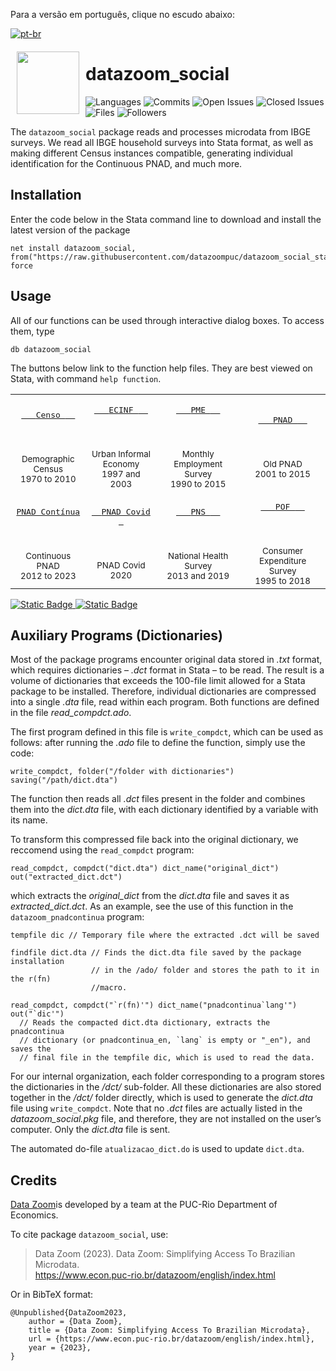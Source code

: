 
Para a versão em português, clique no escudo abaixo:
<!-- badges: start -->
[![pt-br](https://img.shields.io/badge/lang-pt--br-blue.svg)](https://github.com/datazoompuc/datazoom_social_Stata/blob/English-READ.ME/README.md)

<a href="https://github.com/datazoompuc/datazoom_social_Stata"><img src="https://raw.githubusercontent.com/datazoompuc/datazoom_social_stata/master/logo.jpg" align="left" width="100" hspace="10" vspace="6"></a>

<!-- README.md is generated from README.Rmd. Please edit that file -->

# datazoom_social

<!-- badges: start -->

![Languages](https://img.shields.io/github/languages/count/datazoompuc/datazoom_social_Stata?style=flat)
![Commits](https://img.shields.io/github/commit-activity/y/datazoompuc/datazoom_social_Stata?style=flat)
![Open
Issues](https://img.shields.io/github/issues-raw/datazoompuc/datazoom_social_Stata?style=flat)
![Closed
Issues](https://img.shields.io/github/issues-closed-raw/datazoompuc/datazoom_social_Stata?style=flat)
![Files](https://img.shields.io/github/directory-file-count/datazoompuc/datazoom_social_Stata?style=flat)
![Followers](https://img.shields.io/github/followers/datazoompuc?style=flat)
<!-- badges: end -->

The `datazoom_social` package reads and processes microdata from IBGE
surveys. We read all IBGE household surveys into Stata format, as well
as making different Census instances compatible, generating individual
identification for the Continuous PNAD, and much more.

## Installation <a name="instalacao"></a>

Enter the code below in the Stata command line to download and install
the latest version of the package

    net install datazoom_social, from("https://raw.githubusercontent.com/datazoompuc/datazoom_social_stata/master/") force

## Usage

All of our functions can be used through interactive dialog boxes. To
access them, type

    db datazoom_social

The buttons below link to the function help files. They are best viewed
on Stata, with command `help function`.

|                                                                                                                                                                                                                         |                                                                                                                                                                                                     |                                                                                                                                                                                                 |                                                                                                                                                                                                   |
|:-----------------------------------------------------------------------------------------------------------------------------------------------------------------------------------------------------------------------:|:---------------------------------------------------------------------------------------------------------------------------------------------------------------------------------------------------:|:-----------------------------------------------------------------------------------------------------------------------------------------------------------------------------------------------:|:-------------------------------------------------------------------------------------------------------------------------------------------------------------------------------------------------:|
|             <a href = "Censo/datazoom_censo_en.sthlp"> <kbd> <br>    <font size = 3> Censo </font>    <br><br> </kbd> </a> <br> <br> <small> Demographic Census </small> <br> <small> 1970 to 2010 </small>             | <a href = "ECINF/datazoom_ecinf_en.sthlp"> <kbd> <br>    <font size = 3> ECINF </font>    <br><br> </kbd> </a> <br><br> <small> Urban Informal Economy </small> <br> <small> 1997 and 2003 </small> | <a href = "PME/datazoom_pme_en.sthlp"> <kbd> <br>    <font size = 3> PME </font>    <br><br> </kbd> </a> <br><br> <small> Monthly Employment Survey </small> <br> <small> 1990 to 2015 </small> |         <a href = "PNAD/datazoom_pnad_en.sthlp"> <kbd> <br>    <font size = 3> PNAD </font>    <br><br> </kbd> </a> <br><br> <small> Old PNAD </small> <br> <small> 2001 to 2015 </small>         |
| <a href = "PNAD_Continua/Trimestral/datazoom_pnadcontinua_en.sthlp"> <kbd> <br> <font size = 3> PNAD Contínua </font> <br><br> </kbd> </a> <br><br> <small> Continuous PNAD </small> <br> <small> 2012 to 2023 </small> |     <a href = "PNAD_Covid/datazoom_pnad_covid_en.sthlp"> <kbd> <br>   <font size = 3> PNAD Covid </font>   <br><br> </kbd> </a> <br><br> <small> PNAD Covid </small> <br> <small> 2020 </small>     |  <a href = "PNS/datazoom_pns_en.sthlp"> <kbd> <br>    <font size = 3> PNS </font>    <br><br> </kbd> </a> <br><br> <small> National Health Survey </small> <br> <small> 2013 and 2019 </small>  | <a href = "POF/datazoom_pof_en.sthlp"> <kbd> <br>    <font size = 3> POF </font>    <br><br> </kbd> </a> <br><br> <small> Consumer Expenditure Survey </small> <br> <small> 1995 to 2018 </small> |

<a href = "#credits">![Static
Badge](https://img.shields.io/badge/Credits%20-%20PUC%20Rio%20Department%20of%20Economics%20-%20blue)
</a> <a href = "#credits"> ![Static
Badge](https://img.shields.io/badge/Citation%20-%20green) </a>

## Auxiliary Programs (Dictionaries)

Most of the package programs encounter original data stored in *.txt*
format, which requires dictionaries – *.dct* format in Stata – to be
read. The result is a volume of dictionaries that exceeds the 100-file
limit allowed for a Stata package to be installed. Therefore, individual
dictionaries are compressed into a single *.dta* file, read within each
program. Both functions are defined in the file *read_compdct.ado*.

The first program defined in this file is `write_compdct`, which can be
used as follows: after running the *.ado* file to define the function,
simply use the code:

    write_compdct, folder("/folder with dictionaries") saving("/path/dict.dta")

The function then reads all *.dct* files present in the folder and
combines them into the *dict.dta* file, with each dictionary identified
by a variable with its name.

To transform this compressed file back into the original dictionary, we
reccomend using the `read_compdct` program:

    read_compdct, compdct("dict.dta") dict_name("original_dict") out("extracted_dict.dct")

which extracts the *original_dict* from the *dict.dta* file and saves it
as *extracted_dict.dct*. As an example, see the use of this function in
the `datazoom_pnadcontinua` program:

    tempfile dic // Temporary file where the extracted .dct will be saved

    findfile dict.dta // Finds the dict.dta file saved by the package installation
                      // in the /ado/ folder and stores the path to it in the r(fn) 
                      //macro.

    read_compdct, compdct("`r(fn)'") dict_name("pnadcontinua`lang'") out("`dic'")
      // Reads the compacted dict.dta dictionary, extracts the pnadcontinua 
      // dictionary (or pnadcontinua_en, `lang` is empty or "_en"), and saves the 
      // final file in the tempfile dic, which is used to read the data.

For our internal organization, each folder corresponding to a program
stores the dictionaries in the */dct/* sub-folder. All these
dictionaries are also stored together in the */dct/* folder directly,
which is used to generate the *dict.dta* file using `write_compdct`.
Note that no *.dct* files are actually listed in the
*datazoom_social.pkg* file, and therefore, they are not installed on the
user’s computer. Only the *dict.dta* file is sent.

The automated do-file `atualizacao_dict.do` is used to update
`dict.dta`.

## Credits

[Data Zoom](https://www.econ.puc-rio.br/datazoom/)is developed by a team
at the PUC-Rio Department of Economics.

To cite package `datazoom_social`, use:

> Data Zoom (2023). Data Zoom: Simplifying Access To Brazilian
> Microdata.  
> <https://www.econ.puc-rio.br/datazoom/english/index.html>

Or in BibTeX format:

    @Unpublished{DataZoom2023,
        author = {Data Zoom},
        title = {Data Zoom: Simplifying Access To Brazilian Microdata},
        url = {https://www.econ.puc-rio.br/datazoom/english/index.html},
        year = {2023},
    }
